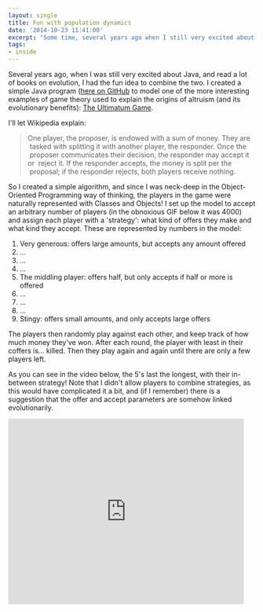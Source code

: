 ```yaml
---
layout: single
title: Fun with population dynamics
date: '2014-10-23 11:41:00'
excerpt: "Some time, several years ago when I still very excited about Java, and read a lot of books on evolution, I had the fun idea to combine the two. I created a simple program to model one of the more interesting examples of game theory used to explain the origins of altruism: The Ultimatum Game."
tags:
- inside
---
```


Several years ago, when I was still very excited about Java, and read a lot of books on evolution, I had the fun idea to combine the two. I created a simple Java program ([here on GitHub](https://github.com/carderne/Altruism) to model one of the more interesting examples of game theory used to explain the origins of altruism (and its evolutionary benefits): [The Ultimatum Game](https://en.wikipedia.org/wiki/Ultimatum_game).

I'll let Wikipedia explain:

> One player, the proposer, is endowed with a sum of money. They are  tasked with splitting it with another player, the responder. Once the  proposer communicates their decision, the responder may accept it or  reject it. If the responder accepts, the money is split per the  proposal; if the responder rejects, both players receive nothing.

So I created a simple algorithm, and since I was neck-deep in the Object-Oriented Programming way of thinking, the players in the game were naturally represented with Classes and Objects! I set up the model to accept an arbitrary number of players (in the obnoxious GIF below it was 4000) and assign each player with a 'strategy': what kind of offers they make and what kind they accept. These are represented by numbers in the model:

 1. Very generous: offers large amounts, but accepts any amount offered
 2. ...
 3. ...
 4. ...
 5. The middling player: offers half, but only accepts if half or more is
    offered
 6. ...
 7. ...
 8. ...
 9. Stingy: offers small amounts, and only accepts large offers

The players then randomly play against each other, and keep track of how much money they've won. After each round, the player with least in their coffers is... killed. Then they play again and again until there are only a few players left.

As you can see in the video below, the 5's last the longest, with their in-between strategy! Note that I didn't allow players to combine strategies, as this would have complicated it a bit, and (if I remember) there is a suggestion that the offer and accept parameters are somehow linked evolutionarily.

<iframe src="https://giphy.com/embed/t6leavMMQwBQIrYiTo" width="480" height="378" frameBorder="0" class="giphy-embed" allowFullScreen></iframe><p><a href="https://giphy.com/gifs/t6leavMMQwBQIrYiTo"></a></p>